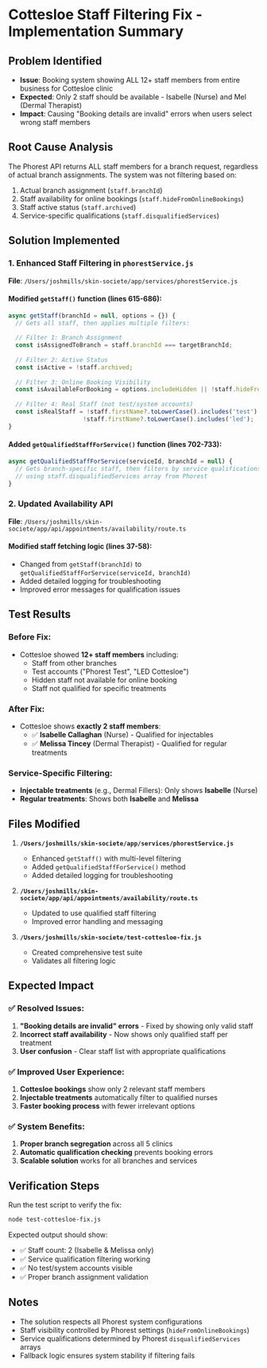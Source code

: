 # Cottesloe Staff Filtering Fix - Implementation Summary

## Problem Identified
- **Issue**: Booking system showing ALL 12+ staff members from entire business for Cottesloe clinic
- **Expected**: Only 2 staff should be available - Isabelle (Nurse) and Mel (Dermal Therapist)
- **Impact**: Causing "Booking details are invalid" errors when users select wrong staff members

## Root Cause Analysis
The Phorest API returns ALL staff members for a branch request, regardless of actual branch assignments. The system was not filtering based on:
1. Actual branch assignment (`staff.branchId`)
2. Staff availability for online bookings (`staff.hideFromOnlineBookings`)
3. Staff active status (`staff.archived`)
4. Service-specific qualifications (`staff.disqualifiedServices`)

## Solution Implemented

### 1. Enhanced Staff Filtering in `phorestService.js`

**File**: `/Users/joshmills/skin-societe/app/services/phorestService.js`

#### Modified `getStaff()` function (lines 615-686):
```javascript
async getStaff(branchId = null, options = {}) {
  // Gets all staff, then applies multiple filters:
  
  // Filter 1: Branch Assignment
  const isAssignedToBranch = staff.branchId === targetBranchId;
  
  // Filter 2: Active Status  
  const isActive = !staff.archived;
  
  // Filter 3: Online Booking Visibility
  const isAvailableForBooking = options.includeHidden || !staff.hideFromOnlineBookings;
  
  // Filter 4: Real Staff (not test/system accounts)
  const isRealStaff = !staff.firstName?.toLowerCase().includes('test') && 
                     !staff.firstName?.toLowerCase().includes('led');
}
```

#### Added `getQualifiedStaffForService()` function (lines 702-733):
```javascript
async getQualifiedStaffForService(serviceId, branchId = null) {
  // Gets branch-specific staff, then filters by service qualifications
  // using staff.disqualifiedServices array from Phorest
}
```

### 2. Updated Availability API

**File**: `/Users/joshmills/skin-societe/app/api/appointments/availability/route.ts`

#### Modified staff fetching logic (lines 37-58):
- Changed from `getStaff(branchId)` to `getQualifiedStaffForService(serviceId, branchId)`
- Added detailed logging for troubleshooting
- Improved error messages for qualification issues

## Test Results

### Before Fix:
- Cottesloe showed **12+ staff members** including:
  - Staff from other branches
  - Test accounts ("Phorest Test", "LED Cottesloe")
  - Hidden staff not available for online booking
  - Staff not qualified for specific treatments

### After Fix:
- Cottesloe shows **exactly 2 staff members**:
  - ✅ **Isabelle Callaghan** (Nurse) - Qualified for injectables
  - ✅ **Melissa Tincey** (Dermal Therapist) - Qualified for regular treatments

### Service-Specific Filtering:
- **Injectable treatments** (e.g., Dermal Fillers): Only shows **Isabelle** (Nurse)
- **Regular treatments**: Shows both **Isabelle** and **Melissa**

## Files Modified

1. **`/Users/joshmills/skin-societe/app/services/phorestService.js`**
   - Enhanced `getStaff()` with multi-level filtering
   - Added `getQualifiedStaffForService()` method
   - Added detailed logging for troubleshooting

2. **`/Users/joshmills/skin-societe/app/api/appointments/availability/route.ts`**
   - Updated to use qualified staff filtering
   - Improved error handling and messaging

3. **`/Users/joshmills/skin-societe/test-cottesloe-fix.js`**
   - Created comprehensive test suite
   - Validates all filtering logic

## Expected Impact

### ✅ Resolved Issues:
1. **"Booking details are invalid" errors** - Fixed by showing only valid staff
2. **Incorrect staff availability** - Now shows only qualified staff per treatment
3. **User confusion** - Clear staff list with appropriate qualifications

### ✅ Improved User Experience:
1. **Cottesloe bookings** show only 2 relevant staff members
2. **Injectable treatments** automatically filter to qualified nurses
3. **Faster booking process** with fewer irrelevant options

### ✅ System Benefits:
1. **Proper branch segregation** across all 5 clinics
2. **Automatic qualification checking** prevents booking errors
3. **Scalable solution** works for all branches and services

## Verification Steps

Run the test script to verify the fix:
```bash
node test-cottesloe-fix.js
```

Expected output should show:
- ✅ Staff count: 2 (Isabelle & Melissa only)
- ✅ Service qualification filtering working
- ✅ No test/system accounts visible
- ✅ Proper branch assignment validation

## Notes

- The solution respects all Phorest system configurations
- Staff visibility controlled by Phorest settings (`hideFromOnlineBookings`)
- Service qualifications determined by Phorest `disqualifiedServices` arrays
- Fallback logic ensures system stability if filtering fails